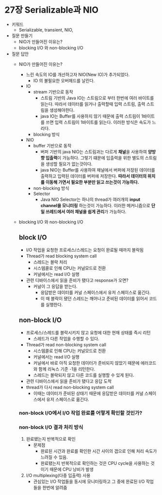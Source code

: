 # 27장 Serializable과 NIO

- 키워드
    - Serializable, transient, NIO,
- 질문 만들기
    - NIO가 만들어진 이유는?
    - blocking I/O 와 non-blocking I/O
- 질문 답안
    - NIO가 만들어진 이유는?
        - 느린 속도의 IO를 개선하고자 NIO(New IO)가 추가되었다.
            - IO 의 불필요한 오버헤드를 날린다.
        - IO
            - stream 기반으로 동작
                - 스트림 기반의 Java IO는 스트림으로 부터 한번에 여러 바이트를 읽는다. 따라서 데이터를 읽거나 출력할때 입력 스트림, 출력 스트림을 생성해야한다.
                - java IO는 Buffer를 사용하지 않기 때문에 출력 스트림이 1바이트를 쓰면 입력 스트림이 1바이트를 읽는다. 이러한 방식은 속도가 느리다.
            - blocking 방식
        - NIO
            - buffer 기반으로 동작
                - 버퍼 기반의 java NIO는 스트림과는 다르게 **채널**을 사용하여 **양방향 입출력**이 가능하다. 그렇기 떄문에 입출력을 위한 별도의 스트림을 생성할 필요가 없는것이다.
                - java NIO는 Buffer를 사용하여 채널에서 버퍼에 저장된 데이터를 출력하고 입력된 데이터를 버퍼에 저장한다. **따라서 데이터의 위치를 이동해 가면서 필요한 부분만 읽고 쓰는것이 가능하다.**
            - non-blocking 방식
            - Selector
                - Java NIO Selector는 하나의 thread가 여러개의 **input channel을 모니터링** 하는것이 가능하다. 이러한 메커니즘으로 **단일 쓰레드에서 여러 채널을 쉽게 관리**가 가능하다.
    - blocking I/O 와 non-blocking I/O

      ## block I/O

        - I/O 작업을 요청한 프로세스/스레드는 요청이 완료될 때까지 블락됨
        - Thread가 read blocking system call
            - 스레드는 블락 처리
            - 시스템콜로 인해 CPU는 커널모드로 전환
            - 커널에서는 read I/O 실행
        - 관련 디바이스에서 읽을 준비가 됐다고 response가 오면?
            - 커널이 그 응답을 받는다.
                - 응답받은 데이터를 커널 스페이스에서 유저 스페이스로 옮긴다.
                - 이 때 블락이 됐던 스레드는 깨어나고 준비된 데이터를 읽어서 코드를 실행한다.

      ## non-block I/O

        - 프로세스/스레드를 블락시키지 않고 요청에 대한 현재 상태를 즉시 리턴
            - 스레드가 다른 작업을 수행할 수 있다.
        - Thread가 read non-blocking system call
            - 시스템콜로 인해 CPU는 커널모드로 전환
            - 커널에서는 read I/O 실행
            - 커널에서 바로 아직 요청한 데이터가 준비되지 않았기 때문에 에러코드와 함께 리눅스 기준 -1을 리턴한다.
            - 스레드는 블락되지 않고 다른 코드를 실행할 수 있게 된다.
        - 관련 디바이스에서 읽을 준비가 됐다고 응답 도착
        - thread가 다시 read non-blocking system call
            - 이때는 데이터가 준비된 상태기 때문에 응답받은 데이터를 커널 스페이스에서 유저 스페이스로 옮긴다.

      ### non-block I/O에서 I/O 작업 완료를 어떻게 확인할 것인가?

      ### non-block I/O 결과 처리 방식

        1. 완료됐는지 반복적으로 확인
            - 문제점
                - 완료된 시간과 완료를 확인한 시간 사이의 갭으로 인해 처리 속도가 느려질 수 있음.
                - 완료됐는지 반복적으로 확인하는 것은 CPU cycle을 사용하는 것이기 때문에 CPU 낭비가 발생
        2. I/O multiplexing(다중 입출력) 사용
            - 관심있는 I/O 작업들을 동시에 모니터링하고 그 중에 완료된 I/O 작업들을 한번에 알려줌